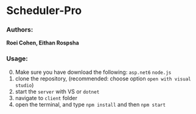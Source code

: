 # Scheduler-Pro
### Authors:

**Roei Cohen, Eithan Rospsha**

### Usage:
0. Make sure you have download the following: `asp.net6` `node.js`<br>
1. clone the repository, (recommended: choose option `open with visual studio`)<br>
2. start the `server` with VS or `dotnet`
4. navigate to `client` folder<br>
5. open the terminal, and type `npm install` and then `npm start`<br>
